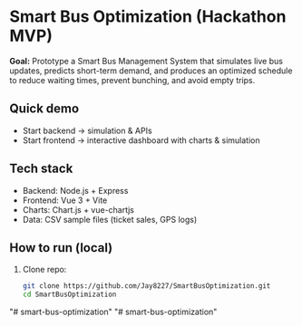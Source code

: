 # Smart Bus Optimization (Hackathon MVP)

**Goal:** Prototype a Smart Bus Management System that simulates live bus updates, predicts short-term demand, and produces an optimized schedule to reduce waiting times, prevent bunching, and avoid empty trips.

## Quick demo
- Start backend → simulation & APIs
- Start frontend → interactive dashboard with charts & simulation

## Tech stack
- Backend: Node.js + Express
- Frontend: Vue 3 + Vite
- Charts: Chart.js + vue-chartjs
- Data: CSV sample files (ticket sales, GPS logs)

## How to run (local)
1. Clone repo:
   ```bash
   git clone https://github.com/Jay8227/SmartBusOptimization.git
   cd SmartBusOptimization
"# smart-bus-optimization" 
"# smart-bus-optimization" 
